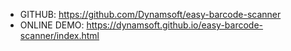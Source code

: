 
- GITHUB: https://github.com/Dynamsoft/easy-barcode-scanner
- ONLINE DEMO: https://dynamsoft.github.io/easy-barcode-scanner/index.html